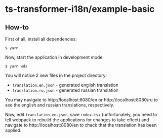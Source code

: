 # ts-transformer-i18n/example-basic

## How-to

First of all, install all dependencies:

```
$ yarn
```

Now, start the application in development mode:

```
$ yarn wds
```

You will notice 2 new files in the project directory:

- `translation.en.json` - generated english translation
- `translation.ru.json` - generated russian translation

You may navigate to http://localhost:8080/en or http://localhost:8080/ru to see the english and russian translations, respectively.

Now, edit `translation.en.json`, save `index.tsx` (unfortunately, you need to tell webpack to rebuild the applications for changes to take effect) and navigate to http://localhost:8080/en to check that the translation has been applied.
